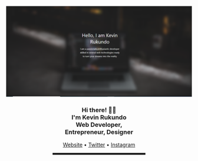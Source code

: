  <!-- Hi there! Feel free to make this your own but don't dare use my info -->
  
<div align="center">
  <a href="https://stephenajulu.com"><img src="kevin rukundo.PNG" alt="kevin's Header"></a>


  <br>
  
<h3>Hi there! 👋🤓<br>I'm Kevin Rukundo <br> Web Developer, <br>Entrepreneur, Designer</h3>
 <a href="https://rukundo-kevin.github.io">Website</a> • <a href="https://www.twitter.com/CtzenKevin">Twitter</a> • <a href="www.instagram.com/instagram">Instagram</a> </h4>

<hr width="50%" style="height:5px;">
